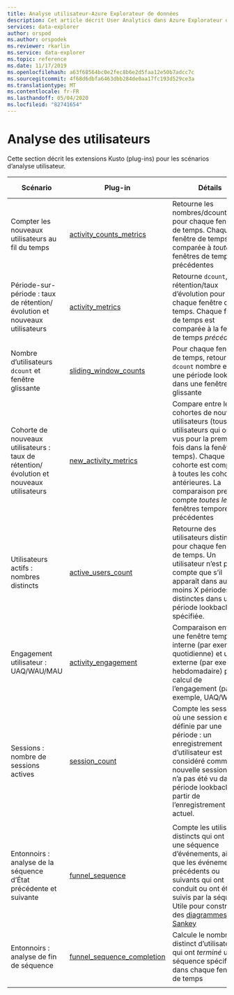 ```yaml
---
title: Analyse utilisateur-Azure Explorateur de données
description: Cet article décrit User Analytics dans Azure Explorateur de données.
services: data-explorer
author: orspod
ms.author: orspodek
ms.reviewer: rkarlin
ms.service: data-explorer
ms.topic: reference
ms.date: 11/17/2019
ms.openlocfilehash: a63f68564bc0e2fec8b6e2d5faa12e50b7adcc7c
ms.sourcegitcommit: 4f68d6dbfa6463dbb284de0aa17fc193d529ce3a
ms.translationtype: MT
ms.contentlocale: fr-FR
ms.lasthandoff: 05/04/2020
ms.locfileid: "82741654"
---
```

# <a name="user-analytics"></a>Analyse des utilisateurs

Cette section décrit les extensions Kusto (plug-ins) pour les scénarios d’analyse utilisateur.

|Scénario|Plug-in|Détails|Expérience utilisateur|
|--------|------|--------|-------|
| Compter les nouveaux utilisateurs au fil du temps | [activity_counts_metrics](activity-counts-metrics-plugin.md)|Retourne les nombres/dcounts/New pour chaque fenêtre de temps. Chaque fenêtre de temps est comparée à *toutes les* fenêtres de temps précédentes|Kusto. Explorer : bibliothèque de rapports|
| Période-sur-période : taux de rétention/évolution et nouveaux utilisateurs | [activity_metrics](activity-metrics-plugin.md)|Retourne `dcount`, rétention/taux d’évolution pour chaque fenêtre de temps. Chaque fenêtre de temps est comparée à la fenêtre de temps *précédente*|Kusto. Explorer : bibliothèque de rapports|
| Nombre d’utilisateurs `dcount` et fenêtre glissante | [sliding_window_counts](sliding-window-counts-plugin.md)|Pour chaque fenêtre de temps, retourne le `dcount` nombre et sur une période lookback, dans une fenêtre glissante|
| Cohorte de nouveaux utilisateurs : taux de rétention/évolution et nouveaux utilisateurs | [new_activity_metrics](new-activity-metrics-plugin.md)|Compare entre les cohortes de nouveaux utilisateurs (tous les utilisateurs qui ont été vus pour la première fois dans la fenêtre de temps). Chaque cohorte est comparée à toutes les cohortes antérieures. La comparaison prend en compte *toutes les* fenêtres temporelles précédentes|Kusto. Explorer : bibliothèque de rapports|
|Utilisateurs actifs : nombres distincts |[active_users_count](active-users-count-plugin.md)|Retourne des utilisateurs distincts pour chaque fenêtre de temps. Un utilisateur n’est pris en compte que s’il apparaît dans au moins X périodes distinctes dans une période lookback spécifiée.|
|Engagement utilisateur : UAQ/WAU/MAU|[activity_engagement](activity-engagement-plugin.md)|Comparaison entre une fenêtre temporelle interne (par exemple, quotidienne) et une externe (par exemple, hebdomadaire) pour le calcul de l’engagement (par exemple, UAQ/WAU)|Kusto. Explorer : bibliothèque de rapports|
|Sessions : nombre de sessions actives|[session_count](session-count-plugin.md)|Compte les sessions, où une session est définie par une période : un enregistrement d’utilisateur est considéré comme une nouvelle session, s’il n’a pas été vu dans la période lookback à partir de l’enregistrement actuel.|
||||
|Entonnoirs : analyse de la séquence d’État précédente et suivante | [funnel_sequence](funnel-sequence-plugin.md)|Compte les utilisateurs distincts qui ont pris une séquence d’événements, ainsi que les événements précédents ou suivants qui ont conduit ou ont été suivis par la séquence. Utile pour construire des [diagrammes Sankey](https://en.wikipedia.org/wiki/Sankey_diagram)||
|Entonnoirs : analyse de fin de séquence|[funnel_sequence_completion](funnel-sequence-completion-plugin.md)|Calcule le nombre distinct d’utilisateurs qui ont *terminé* une séquence spécifiée dans chaque fenêtre de temps|
||||